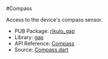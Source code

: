#Compass

Access to the device's compass sensor.

* PUB Package: [rikulo_gap](http://pub.dartlang.org/packages/rikulo_gap)
* Library: [gap](gap:)
* API Reference: [Compass](gap:gap)
* Source: [Compass.dart](source:gap:lib/src)
